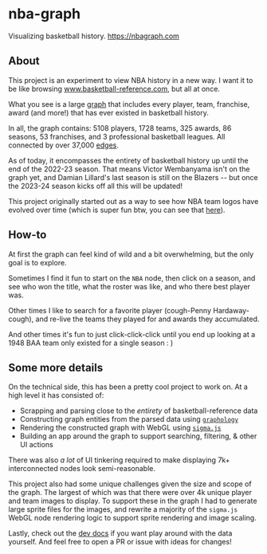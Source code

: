# nba-graph

Visualizing basketball history. https://nbagraph.com

## About

This project is an experiment to view NBA history in a new way. I want it to be like browsing www.basketball-reference.com, but all at once. 

What you see is a large [graph](https://en.wikipedia.org/wiki/Graph_(abstract_data_type)) that includes every player, team, franchise, award (and more!) that has ever existed in basketball history.

In all, the graph contains: 5108 players, 1728 teams, 325 awards, 86 seasons, 53 franchises, and 3 professional basketball leagues. All connected by over 37,000 [edges](https://en.wikipedia.org/wiki/Glossary_of_graph_theory#edge).

As of today, it encompasses the entirety of basketball history up until the end of the 2022-23 season. That means Victor Wembanyama isn't on the graph yet, and Damian Lillard's last season is still on the Blazers -- but once the 2023-24 season kicks off all this will be updated!

This project originally started out as a way to see how NBA team logos have evolved over time (which is super fun btw, you can see that [here](https://www.reddit.com/r/nba/comments/10ryoq1/nba_team_logos_over_time/)). 

## How-to

At first the graph can feel kind of wild and a bit overwhelming, but the only goal is to explore. 

Sometimes I find it fun to start on the `NBA` node, then click on a season, and see who won the title, what the roster was like, and who there best player was. 

Other times I like to search for a favorite player (cough-Penny Hardaway-cough), and re-live the teams they played for and awards they accumulated.

And other times it's fun to just click-click-click until you end up looking at a 1948 BAA team only existed for a single season : )

## Some more details

On the technical side, this has been a pretty cool project to work on. At a high level it has consisted of:

* Scrapping and parsing close to the *entirety* of basketball-reference data
* Constructing graph entities from the parsed data using [`graphology`](https://graphology.github.io/)
* Rendering the constructed graph with WebGL using [`sigma.js`](https://github.com/jacomyal/sigma.js)
* Building an app around the graph to support searching, filtering, & other UI actions

There was also *a lot* of UI tinkering required to make displaying 7k+ interconnected nodes look semi-reasonable. 

This project also had some unique challenges given the size and scope of the graph. The largest of which was that there were over 4k unique player and team images to display. To support these in the graph I had to generate large sprite files for the images, and rewrite a majority of the `sigma.js` WebGL node rendering logic to support sprite rendering and image scaling.

Lastly, check out the [dev docs](docs/dev.md) if you want play around with the data yourself. And feel free to open a PR or issue with ideas for changes!
